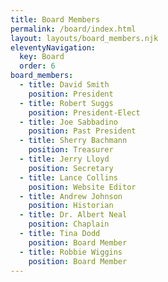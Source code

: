 ```yaml
---
title: Board Members
permalink: /board/index.html
layout: layouts/board_members.njk
eleventyNavigation:
  key: Board
  order: 6
board_members:
  - title: David Smith
    position: President
  - title: Robert Suggs
    position: President-Elect
  - title: Joe Sabbadino
    position: Past President
  - title: Sherry Bachmann
    position: Treasurer
  - title: Jerry Lloyd
    position: Secretary
  - title: Lance Collins
    position: Website Editor
  - title: Andrew Johnson
    position: Historian
  - title: Dr. Albert Neal
    position: Chaplain
  - title: Tina Dodd
    position: Board Member
  - title: Robbie Wiggins
    position: Board Member
---
```

